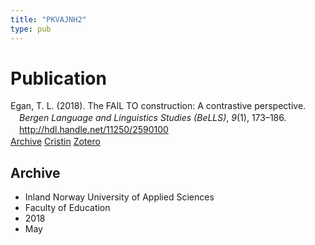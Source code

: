 ```yaml
---
title: "PKVAJNH2"
type: pub
---
```

<h1>Publication</h1>
<article id="csl-bib-container-PKVAJNH2" class="csl-bib-container">
  <div class="csl-bib-body" style="line-height: 1.35; padding-left: 1em; text-indent:-1em;">
  <div class="csl-entry">Egan, T. L. (2018). The FAIL TO construction: A contrastive perspective. <i>Bergen Language and Linguistics Studies (BeLLS)</i>, <i>9</i>(1), 173&#x2013;186. <a href="http://hdl.handle.net/11250/2590100">http://hdl.handle.net/11250/2590100</a></div>
</div>
  <div class="csl-bib-buttons">
    <a href="#taxonomy-article-PKVAJNH2" class="csl-bib-button">Archive</a>
    <a href="https://app.cristin.no/results/show.jsf?id=1584720" alt="Cristin URL" class="csl-bib-button">Cristin</a>
    <a href="http://zotero.org/groups/5402882/items/PKVAJNH2" alt="Zotero URL" class="csl-bib-button">Zotero</a>
  </div>
  <div id="csl-bib-meta-container-PKVAJNH2"></div>
</article>
<div id="csl-bib-meta-PKVAJNH2" class="csl-bib-meta">
  <article id="taxonomy-article-PKVAJNH2" class="taxonomy-article">
    <h1>Archive</h1>
    <ul>
      <li>Inland Norway University of Applied Sciences</li>
      <li>Faculty of Education</li>
      <li>2018</li>
      <li>May</li>
    </ul>
  </article>
</div>
